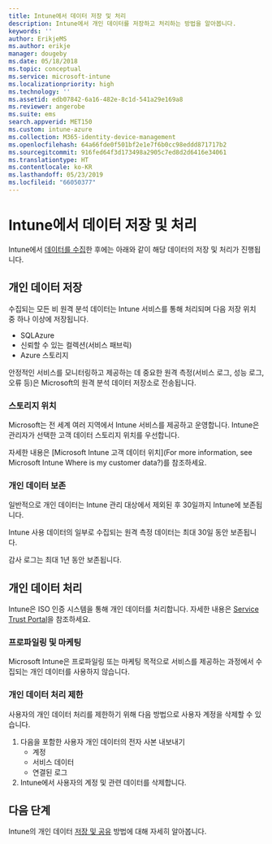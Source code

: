 ```yaml
---
title: Intune에서 데이터 저장 및 처리
description: Intune에서 개인 데이터를 저장하고 처리하는 방법을 알아봅니다.
keywords: ''
author: ErikjeMS
ms.author: erikje
manager: dougeby
ms.date: 05/18/2018
ms.topic: conceptual
ms.service: microsoft-intune
ms.localizationpriority: high
ms.technology: ''
ms.assetid: edb07842-6a16-482e-8c1d-541a29e169a8
ms.reviewer: angerobe
ms.suite: ems
search.appverid: MET150
ms.custom: intune-azure
ms.collection: M365-identity-device-management
ms.openlocfilehash: 64a66fde0f501bf2e1e7f6b0cc98eddd871717b2
ms.sourcegitcommit: 916fed64f3d173498a2905c7ed8d2d6416e34061
ms.translationtype: HT
ms.contentlocale: ko-KR
ms.lasthandoff: 05/23/2019
ms.locfileid: "66050377"
---
```

# <a name="data-storage-and-processing-in-intune"></a>Intune에서 데이터 저장 및 처리

Intune에서 [데이터를 수집](privacy-data-collect.md)한 후에는 아래와 같이 해당 데이터의 저장 및 처리가 진행됩니다.

## <a name="storing-personal-data"></a>개인 데이터 저장

수집되는 모든 비 원격 분석 데이터는 Intune 서비스를 통해 처리되며 다음 저장 위치 중 하나 이상에 저장됩니다. 

- SQLAzure 
- 신뢰할 수 있는 컬렉션(서비스 패브릭)  
- Azure 스토리지 

안정적인 서비스를 모니터링하고 제공하는 데 중요한 원격 측정(서비스 로그, 성능 로그, 오류 등)은 Microsoft의 원격 분석 데이터 저장소로 전송됩니다.

### <a name="storage-locations"></a>스토리지 위치

Microsoft는 전 세계 여러 지역에서 Intune 서비스를 제공하고 운영합니다. Intune은 관리자가 선택한 고객 데이터 스토리지 위치를 우선합니다.

자세한 내용은 [Microsoft Intune 고객 데이터 위치](For more information, see Microsoft Intune Where is my customer data?)를 참조하세요.

### <a name="personal-data-retention"></a>개인 데이터 보존

일반적으로 개인 데이터는 Intune 관리 대상에서 제외된 후 30일까지 Intune에 보존됩니다.

Intune 사용 데이터의 일부로 수집되는 원격 측정 데이터는 최대 30일 동안 보존됩니다.

감사 로그는 최대 1년 동안 보존됩니다.

## <a name="processing-personal-data"></a>개인 데이터 처리

Intune은 ISO 인증 시스템을 통해 개인 데이터를 처리합니다. 자세한 내용은 [Service Trust Portal](https://www.microsoft.com/en-us/TrustCenter/stp)을 참조하세요.

### <a name="profiling-and-marketing"></a>프로파일링 및 마케팅

Microsoft Intune은 프로파일링 또는 마케팅 목적으로 서비스를 제공하는 과정에서 수집되는 개인 데이터를 사용하지 않습니다. 

### <a name="restrict-processing-of-personal-data"></a>개인 데이터 처리 제한

사용자의 개인 데이터 처리를 제한하기 위해 다음 방법으로 사용자 계정을 삭제할 수 있습니다.
1. 다음을 포함한 사용자 개인 데이터의 전자 사본 내보내기
    - 계정
    - 서비스 데이터
    - 연결된 로그
2. Intune에서 사용자의 계정 및 관련 데이터를 삭제합니다.

## <a name="next-steps"></a>다음 단계

Intune의 개인 데이터 [저장 및 공유](privacy-data-secure-share.md) 방법에 대해 자세히 알아봅니다. 
